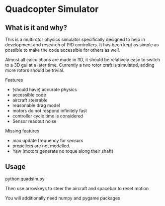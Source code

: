 Quadcopter Simulator
====================

What is it and why?
-----------
This is a multirotor physics simulator specifically designed to help
in development and research of PID controllers. It has been kept as
simple as possible to make the code accessible for others as well.

Almost all calculations are made in 3D, it should be relatively easy to
switch to a 3D gui at a later time. Currently a two
rotor craft is simulated, adding more rotors should be trivial.

Features
* (should have) accurate physics
* accessible code
* aircraft steerable
* reasonable drag model
* motors do not respond infinitely fast
* controller cycle time is considered
* Sensor readout noise

Missing features
* max update frequency for sensors
* propellers are not modelled.
* Yaw (motors generate no toque along their shaft)

Usage
-----
python quadsim.py

Then use arrowkeys to steer the aircraft and spacebar to reset motion

You will additionally need numpy and pygame packages
